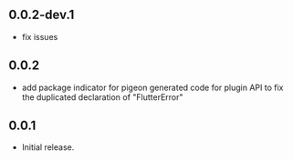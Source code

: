 ## 0.0.2-dev.1

-   fix issues

## 0.0.2

-   add package indicator for pigeon generated code for plugin API to fix the duplicated declaration of "FlutterError"

## 0.0.1

-   Initial release.
